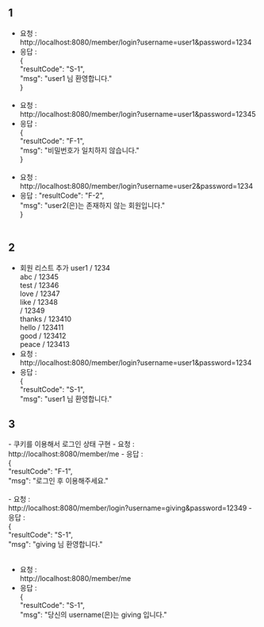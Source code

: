 <h2>1</h2>

- 요청 :  <br>http://localhost:8080/member/login?username=user1&password=1234 
- 응답 : <br>{<br>"resultCode": "S-1", <br>
  "msg": "user1 님 환영합니다."<br>
}<br><br>
- 요청 :  <br>http://localhost:8080/member/login?username=user1&password=12345
- 응답 : <br>{<br>"resultCode": "F-1", <br>
  "msg": "비밀번호가 일치하지 않습니다."<br>
  }<br><br>
- 요청 :  <br>http://localhost:8080/member/login?username=user2&password=1234
- 응답 : "resultCode": "F-2", <br>
  "msg": "user2(은)는 존재하지 않는 회원입니다."<br>
  }<br><br>

<h2>2</h2>

- 회원 리스트 추가
user1 / 1234 <br>
abc / 12345<br>
test / 12346<br>
love / 12347<br>
like / 12348<br>
/ 12349<br>
thanks / 123410<br>
hello / 123411<br>
good / 123412<br>
peace / 123413<br>
- 요청 :  <br>http://localhost:8080/member/login?username=user1&password=1234
- 응답 : <br>{<br>"resultCode": "S-1", <br>
  "msg": "user1 님 환영합니다."<br>
<h2>3</h1>
- 쿠키를 이용해서 로그인 상태 구현
- 요청 :  <br>http://localhost:8080/member/me
- 응답 : <br>{<br>"resultCode": "F-1", <br>
  "msg": "로그인 후 이용해주세요."<br>
<br>
- 요청 :  <br>http://localhost:8080/member/login?username=giving&password=12349
- 응답 : <br>{<br>"resultCode": "S-1", <br>
  "msg": "giving 님 환영합니다."<br>
<br>

- 요청 :  <br>http://localhost:8080/member/me
- 응답 : <br>{<br>"resultCode": "S-1", <br>
  "msg": "당신의 username(은)는 giving 입니다."<br>
